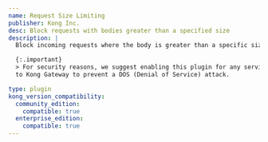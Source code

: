 ```yaml
---
name: Request Size Limiting
publisher: Kong Inc.
desc: Block requests with bodies greater than a specified size
description: |
  Block incoming requests where the body is greater than a specific size in megabytes.

  {:.important}
  > For security reasons, we suggest enabling this plugin for any service you add
  to Kong Gateway to prevent a DOS (Denial of Service) attack.

type: plugin
kong_version_compatibility:
  community_edition:
    compatible: true
  enterprise_edition:
    compatible: true
---
```

